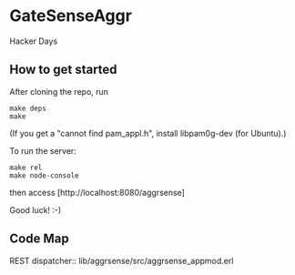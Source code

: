 GateSenseAggr
=============

Hacker Days

How to get started
------------------

After cloning the repo, run

    make deps
    make

(If you get a "cannot find pam_appl.h", install libpam0g-dev (for Ubuntu).)

To run the server:

    make rel
    make node-console

then access [http://localhost:8080/aggrsense]

Good luck! :-)

Code Map
--------

REST dispatcher::
     lib/aggrsense/src/aggrsense_appmod.erl
